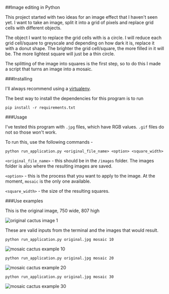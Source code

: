 ##Image editing in Python

This project started with two ideas for an image effect that I haven't seen yet. I want to take an image, split it into a grid of pixels and replace grid cells with different objects.

The object I want to replace the grid cells with is a circle. I will reduce each grid cell/square to greyscale and depending on how dark it is, replace it with a donut shape. The brighter the grid cell/square, the more filled in it will be. The more lightest square will just be a thin circle.

The splitting of the image into squares is the first step, so to do this I made a script that turns an image into a mosaic.

###Installing

I'll always recommend using a [virtualenv](http://docs.python-guide.org/en/latest/dev/virtualenvs/). 

The best way to install the dependencies for this program is to run
	
	pip install -r requirements.txt

###Usage

I've tested this program with ```.jpg``` files, which have RGB values. ```.gif``` files do not so those won't work.

To run this, use the following commands -

	python run_application.py <original_file_name> <option> <square_width>

```<original_file_name>``` - this should be in the ```/images``` folder. The images folder is also where the resulting images are saved.

```<option>``` - this is the process that you want to apply to the image. At the moment, ```mosaic``` is the only one available.

```<square_width>``` - the size of the resulting squares.

###Use examples

This is the original image, 750 wide, 807 high

![original cactus image 1](image/original.jpg)

These are valid inputs from the terminal and the images that would result.

	python run_application.py original.jpg mosaic 10

![mosaic cactus example 10](image/mosaic_10_original.jpg)

	python run_application.py original.jpg mosaic 20

![mosaic cactus example 20](image/mosaic_20_original.jpg)

	python run_application.py original.jpg mosaic 30

![mosaic cactus example 30](image/mosaic_30_original.jpg)
